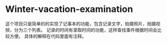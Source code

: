 # Winter-vacation-examination
这个项目只是简单的的实现了记事本的功能，包含记录文字，拍摄照片，拍摄视频，分为三个列表。
记录的时间有录取时间的功能，这样查找事件根据时间会比较方便。
具体的解释在代码里面有注释。
